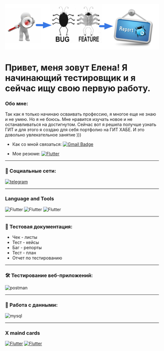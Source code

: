 ![Header](https://github.com/alenachchekm/alenachchekm/blob/main/assets/74.png)


# Привет, меня зовут Елена! Я начинающий тестировщик и я сейчас ищу свою первую работу.


### Обо мне:

Так как я только начинаю осваивать профессию, я многое еще не знаю и не умею. Но я не боюсь. Мне нравится изучать новое и не останавливаться на достигнутом.
Сейчас вот я решила получше узнать ГИТ и для этого я создаю для себя портфолио на ГИТ ХАБЕ. И это довольно увлекательное занятие )))


- Как со мной связаться: [![Gmail Badge](https://img.shields.io/badge/-Gmail-red?style=for-the-badge&logoColor=F88C00)](mailto:alenach2006@yandex.ru)


- Мое резюме: [![Flutter](https://img.shields.io/badge/-Резюме-red?style=for-the-badge&logo=appveyor&logoColor=F88C00)](http://test.uk-site.ru/wp-content/uploads/sites/78/2023/10/125.pdf)


---
### 🤝 Социальные сети:

  <div id="badges">
     <a href="https://t.me/hellench_2023" target="_blank">
      <img src="https://cdn-icons-png.flaticon.com/512/2111/2111646.png" width="40" height="40" alt="telegram" />
    </a>
  </div>

  ---

### Language and Tools

![Flutter](https://img.shields.io/badge/-Чек_листы-090909?style=for-the-badge&logo=appveyor&logoColor=F88C00)
![Flutter](https://img.shields.io/badge/-Тест_кейсы-090909?style=for-the-badge&logo=appveyor&logoColor=F88C00)
![Flutter](https://img.shields.io/badge/-Баг_репорты-090909?style=for-the-badge&logo=appveyor&logoColor=F88C00)

---
### 📁 Тестовая документация:
- Чек - листы
- Тест - кейсы
- Баг - репорты
- Тест - план
- Отчет по тестированию
 
---

### 🛠 Тестирование веб-приложений:

<div>
   <img src="https://seeklogo.com/images/P/postman-logo-0087CA0D15-seeklogo.com.png" title="postman" alt="postman" width="40" height="40"/>&nbsp
 
</div>

---
### 💾 Работа с данными:

<div>
  <img src="https://cdn.jsdelivr.net/gh/devicons/devicon/icons/mysql/mysql-original.svg" title="mysql" alt="mysql" width="40" height="40"/>&nbsp
  
</div>

---

### X maind cards

[![Flutter](https://img.shields.io/badge/-Виды_тестирования-090909?style=for-the-badge&logo=appveyor&logoColor=F88C00)](https://github.com/alenachchekm/alenachchekm/blob/main/assets/ClassificTest.xmind)
[![Flutter](https://img.shields.io/badge/-Жизненный_цикл_ПО-090909?style=for-the-badge&logo=appveyor&logoColor=F88C00)](http://test.uk-site.ru/wp-content/uploads/sites/78/2023/10/Классификация-тестирования.pdf)
